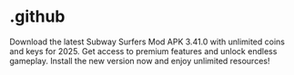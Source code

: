 # .github
Download the latest Subway Surfers Mod APK 3.41.0 with unlimited coins and keys for 2025. Get access to premium features and unlock endless gameplay. Install the new version now and enjoy unlimited resources!
